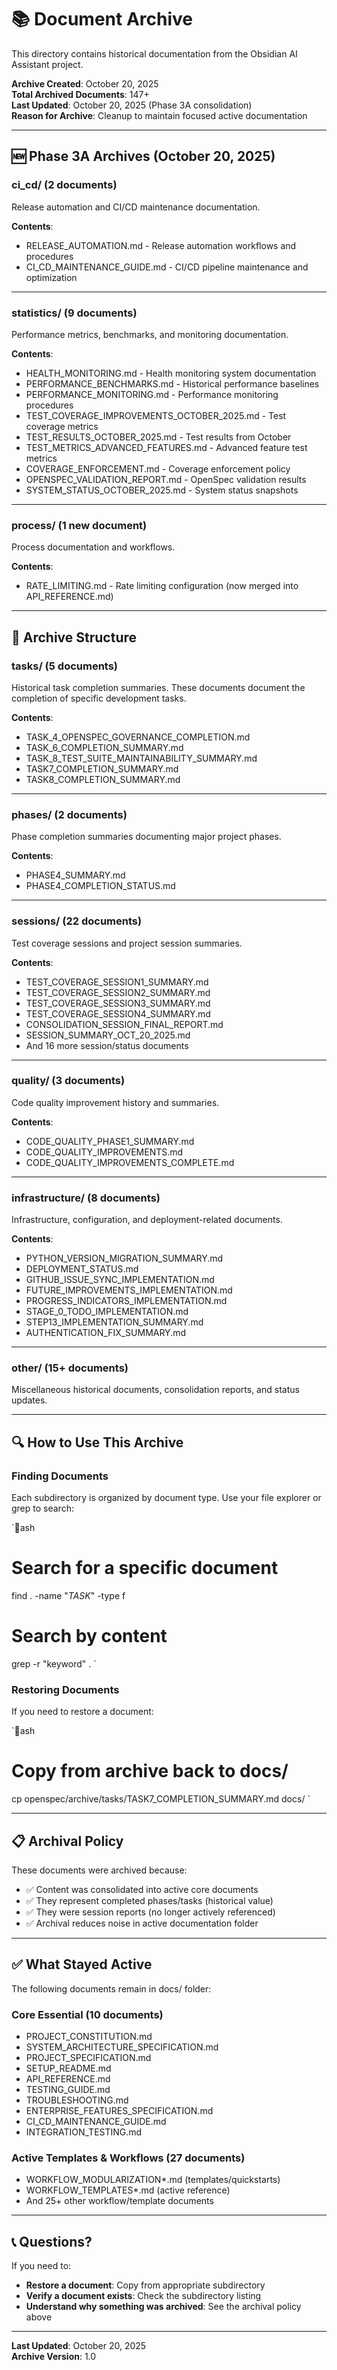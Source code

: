 # 📚 Document Archive

This directory contains historical documentation from the Obsidian AI Assistant project.

**Archive Created**: October 20, 2025  
**Total Archived Documents**: 147+  
**Last Updated**: October 20, 2025 (Phase 3A consolidation)  
**Reason for Archive**: Cleanup to maintain focused active documentation

---

## 🆕 Phase 3A Archives (October 20, 2025)

### ci_cd/ (2 documents)
Release automation and CI/CD maintenance documentation.

**Contents**:
- RELEASE_AUTOMATION.md - Release automation workflows and procedures
- CI_CD_MAINTENANCE_GUIDE.md - CI/CD pipeline maintenance and optimization

---

### statistics/ (9 documents)
Performance metrics, benchmarks, and monitoring documentation.

**Contents**:
- HEALTH_MONITORING.md - Health monitoring system documentation
- PERFORMANCE_BENCHMARKS.md - Historical performance baselines
- PERFORMANCE_MONITORING.md - Performance monitoring procedures
- TEST_COVERAGE_IMPROVEMENTS_OCTOBER_2025.md - Test coverage metrics
- TEST_RESULTS_OCTOBER_2025.md - Test results from October
- TEST_METRICS_ADVANCED_FEATURES.md - Advanced feature test metrics
- COVERAGE_ENFORCEMENT.md - Coverage enforcement policy
- OPENSPEC_VALIDATION_REPORT.md - OpenSpec validation results
- SYSTEM_STATUS_OCTOBER_2025.md - System status snapshots

---

### process/ (1 new document)
Process documentation and workflows.

**Contents**:
- RATE_LIMITING.md - Rate limiting configuration (now merged into API_REFERENCE.md)

---

## 📁 Archive Structure

### tasks/ (5 documents)
Historical task completion summaries. These documents document the completion of specific development tasks.

**Contents**:
- TASK_4_OPENSPEC_GOVERNANCE_COMPLETION.md
- TASK_6_COMPLETION_SUMMARY.md
- TASK_8_TEST_SUITE_MAINTAINABILITY_SUMMARY.md
- TASK7_COMPLETION_SUMMARY.md
- TASK8_COMPLETION_SUMMARY.md

---

### phases/ (2 documents)
Phase completion summaries documenting major project phases.

**Contents**:
- PHASE4_SUMMARY.md
- PHASE4_COMPLETION_STATUS.md

---

### sessions/ (22 documents)
Test coverage sessions and project session summaries.

**Contents**:
- TEST_COVERAGE_SESSION1_SUMMARY.md
- TEST_COVERAGE_SESSION2_SUMMARY.md
- TEST_COVERAGE_SESSION3_SUMMARY.md
- TEST_COVERAGE_SESSION4_SUMMARY.md
- CONSOLIDATION_SESSION_FINAL_REPORT.md
- SESSION_SUMMARY_OCT_20_2025.md
- And 16 more session/status documents

---

### quality/ (3 documents)
Code quality improvement history and summaries.

**Contents**:
- CODE_QUALITY_PHASE1_SUMMARY.md
- CODE_QUALITY_IMPROVEMENTS.md
- CODE_QUALITY_IMPROVEMENTS_COMPLETE.md

---

### infrastructure/ (8 documents)
Infrastructure, configuration, and deployment-related documents.

**Contents**:
- PYTHON_VERSION_MIGRATION_SUMMARY.md
- DEPLOYMENT_STATUS.md
- GITHUB_ISSUE_SYNC_IMPLEMENTATION.md
- FUTURE_IMPROVEMENTS_IMPLEMENTATION.md
- PROGRESS_INDICATORS_IMPLEMENTATION.md
- STAGE_0_TODO_IMPLEMENTATION.md
- STEP13_IMPLEMENTATION_SUMMARY.md
- AUTHENTICATION_FIX_SUMMARY.md

---

### other/ (15+ documents)
Miscellaneous historical documents, consolidation reports, and status updates.

---

## 🔍 How to Use This Archive

### Finding Documents
Each subdirectory is organized by document type. Use your file explorer or grep to search:

`ash
# Search for a specific document
find . -name "*TASK*" -type f

# Search by content
grep -r "keyword" .
`

### Restoring Documents
If you need to restore a document:

`ash
# Copy from archive back to docs/
cp openspec/archive/tasks/TASK7_COMPLETION_SUMMARY.md docs/
`

---

## 📋 Archival Policy

These documents were archived because:
- ✅ Content was consolidated into active core documents
- ✅ They represent completed phases/tasks (historical value)
- ✅ They were session reports (no longer actively referenced)
- ✅ Archival reduces noise in active documentation folder

---

## ✅ What Stayed Active

The following documents remain in docs/ folder:

### Core Essential (10 documents)
- PROJECT_CONSTITUTION.md
- SYSTEM_ARCHITECTURE_SPECIFICATION.md
- PROJECT_SPECIFICATION.md
- SETUP_README.md
- API_REFERENCE.md
- TESTING_GUIDE.md
- TROUBLESHOOTING.md
- ENTERPRISE_FEATURES_SPECIFICATION.md
- CI_CD_MAINTENANCE_GUIDE.md
- INTEGRATION_TESTING.md

### Active Templates & Workflows (27 documents)
- WORKFLOW_MODULARIZATION*.md (templates/quickstarts)
- WORKFLOW_TEMPLATES*.md (active reference)
- And 25+ other workflow/template documents

---

## 📞 Questions?

If you need to:
- **Restore a document**: Copy from appropriate subdirectory
- **Verify a document exists**: Check the subdirectory listing
- **Understand why something was archived**: See the archival policy above

---

**Last Updated**: October 20, 2025  
**Archive Version**: 1.0
